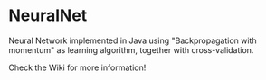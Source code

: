 NeuralNet
=========

Neural Network implemented in Java using "Backpropagation with momentum" as learning algorithm, together with
cross-validation.

Check the Wiki for more information! 

